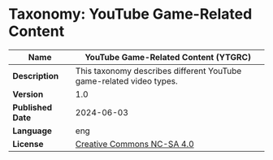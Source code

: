 # Taxonomy: YouTube Game-Related Content
| **Name**           | YouTube Game-Related Content (YTGRC)                                                                                                                                                                   |
|--------------------|-----------------------------------------------------------------------------------------------------------------------------------------------------------------------------------------------------|
| **Description**    | This taxonomy describes different YouTube game-related video types. |
| **Version**        | 1.0                                                                                                                                                                                              |
| **Published Date** | 2024-06-03                                                                                                                                                                                          |
| **Language**       | eng                                                                                                                                                                                                 |
| **License**        | [Creative Commons NC-SA 4.0](https://creativecommons.org/licenses/by-nc-sa/4.0/)                                                                                                                                                
